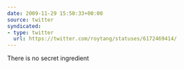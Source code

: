 ```yaml
---
date: 2009-11-29 15:50:33+00:00
source: twitter
syndicated:
- type: twitter
  url: https://twitter.com/roytang/statuses/6172469414/
---
```


There is no secret ingredient